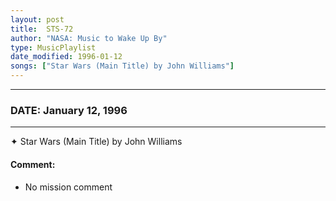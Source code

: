 ```yaml
---
layout: post
title:  STS-72
author: "NASA: Music to Wake Up By"
type: MusicPlaylist
date_modified: 1996-01-12
songs: ["Star Wars (Main Title) by John Williams"]
---
```


----
### DATE: January 12, 1996
----
✦ Star Wars (Main Title) by John Williams

#### Comment:
* No mission comment



<br/>
<center>
	<a target="_blank"
	   href="https://twitter.com/intent/tweet?hashtags=Space,NASA,Playlist,NASAWakeupCalls,SpaceProgram&text={{ page.author}}, '{{ page.songs.first }}' {{ page.title }}, {{ page.date | date: '%B %d, %Y' }}. {{ site.url }}{{ page.url }} @nasawakeupcalls">
	   <i class="fab fa-twitter" alt="Tweet this page" style="font-size: 1.3em;"></i>
	</a>
	&nbsp; 	<i class="fas fa-user-astronaut" style="font-size: 1.5em;"></i> &nbsp;
    <a type="amzn" search="'Star Wars (Main Title) by John Williams'" category="popular music">
        <i class="fab fa-amazon" style="font-size: 1.3em;"></i>
    </a>
</center>
